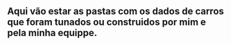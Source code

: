 ## Aqui vão estar as pastas com os dados de carros que foram tunados ou construidos por mim e pela minha equippe.
